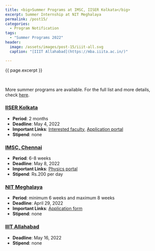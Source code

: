 ```yaml
---
title: <big>Summer Programs at IMSC, IISER Kolkata</big>
excerpt: Summer Internship at NIT Meghalaya
permalink: /post15/
categories:
  - Program Notification
tags:
  - "Summer Programs 2022"
header:
  image: /assets/images/post-15/iiit-all.svg
  caption: "[IIIT Allahabad](https://mba.iiita.ac.in/)"

---
```


<span class="excerpt">{{ page.excerpt }}</span>

<br>

More summer programs are available. For the full list and more details, check [here](/summer/). 

### [**IISER Kolkata**](https://www.iiserkol.ac.in/~summer.research/)

 - **Period**: 2 months
 - **Deadline**: May 4, 2022
 - **Important Links**: [Interested faculty](https://www.iiserkol.ac.in/~summer.research/interested_faculty.php), [Application portal](http://www.iiserkol.ac.in/~summer.research/register2020.php)
 - **Stipend**: none

### [**IMSC, Chennai**](https://www.imsc.res.in/summer_research_programme)

 - **Period**: 6-8 weeks 
 - **Deadline**: May 8, 2022
 - **Important Links**: [Physics portal](https://www.imsc.res.in/summer/physics/forms/)
 - **Stipend**: Rs.200 per day

### [**NIT Meghalaya**](https://nitm.ac.in/p/advertisement-for-summer-internship-program-2022)

 - **Period**: minimum 6 weeks and maximum 8 weeks 
 - **Deadline**: April 29, 2022
 - **Important Links**: [Application form](https://nitm.ac.in/nitmeghalaya/ckfinder/userfiles/files/2-Application-Form-Summer-Internship-2020.pdf)
 - **Stipend**: none

### [**IIIT Allahabad**](https://internship.iiita.ac.in/)

 - **Deadline**: May 16, 2022
 - **Stipend**: none
